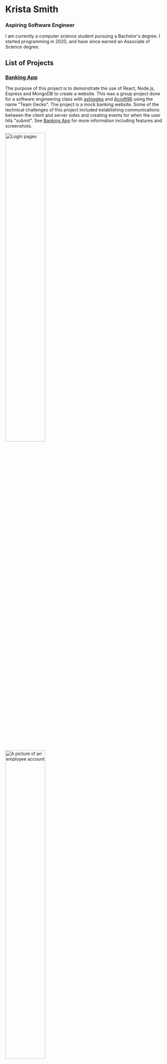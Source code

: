 # Krista Smith
### Aspiring Software Engineer

I am currently a computer science student pursuing a Bachelor's degree. I started programming in 2020, and have since earned an Associate of Science degree. 

## List of Projects

### [Banking App](https://github.com/KristaSmith247/KristaSmith247.github.io/tree/main/MERN-Banking-App)
The purpose of this project is to demonstrate the use of React, Node.js, Express and MongoDB to create a website. This was a group project done for a software engineering class with <a href="https://github.com/ashiggles" target="_blank" rel="noreferrer">ashiggles</a> and <a href="https://github.com/Acroft96" target="_blank" rel="noreferrer">Acroft96</a> using the name "Team Gecko". The project is a mock banking website. Some of the technical challenges of this project included establishing communications between the client and server sides and creating events for when the user hits "submit". See [Banking App](https://github.com/KristaSmith247/KristaSmith247.github.io/tree/main/MERN-Banking-App) for more information including features and screenshots.

<img src="https://github.com/user-attachments/assets/ccbdc9df-9e4c-4891-a6c9-b8482b4d90b2" width="50%" alt="Login pages"/>
<img src="https://github.com/user-attachments/assets/7612dd74-14a6-4f81-b4ea-588e191f189f" width="50%" alt="A picture of an employee account"/>

### [Hangman Game](https://github.com/KristaSmith247/KristaSmith247.github.io/tree/main/MERN-Hangman)

The purpose of this project was to demonstrate the use of React, Node.js, Express and MongoDB via a game of hangman. The project was worked on with <a href="https://github.com/ashiggles" target="_blank" rel="noreferrer">ashiggles</a> as part of a software engineering class. Some of the technical challenges I faced with this project included keeping a list of guessed letters, checking for a win condition, and displaying a high scores table which contains scores for words of the same lengths (which required the use of sessions). See [Hangman Game](https://github.com/KristaSmith247/KristaSmith247.github.io/tree/main/MERN-Hangman) for more detailed information.

<img src="https://github.com/user-attachments/assets/6ae1d389-3670-409d-b432-81c64f101cd5" width="50%" alt="Hangman"/>
<img src="https://github.com/user-attachments/assets/b5d0d5ce-efee-4ef7-a2c7-38a06c65dcbd" width="50%" alt="Hangman"/>

### [Hello MERN](https://github.com/KristaSmith247/KristaSmith247.github.io/tree/main/HelloMERN)
The purpose of this project was to create a GitHub repository which could be accessed by other group members. The project reads a value out of a database and displays it in a React frontend. It uses Node.js, MongoDB, React, and Express. 

<img src="https://github.com/user-attachments/assets/12778a09-fc7a-4cac-be99-d3faa098d12b"
 width="50%" />
<img src="https://github.com/user-attachments/assets/6c166515-3fb4-4462-a82a-f76ebf2153cd" width="50%" />


### [MERN and Sessions](https://github.com/KristaSmith247/KristaSmith247.github.io/tree/main/MERN-Sessions)
This project served as an introduction to using sessions. It built on the [RESTful API](https://github.com/KristaSmith247/KristaSmith247.github.io/tree/main/RESTful%20API) assignment, and made a frontend for those routes. The user made view, edit, and delete accounts for a mock banking website. This was a solo project.

<img src="https://github.com/user-attachments/assets/67146850-6f8a-47e6-a4bf-f8ef0beea90a" width="50%"/>
<img src="https://github.com/user-attachments/assets/ce548281-864a-4534-abd3-18752d365050" width="50%"/>

### [RESTful API](https://github.com/KristaSmith247/KristaSmith247.github.io/tree/main/RESTful%20API)
The purpose of this project was to create backend routes for mock bank accounts. The goal was to be able to create and edit new accounts. The project utilized Node.js, Express, and MongoDB. The challenging aspects of this included figuring out how to access an individual account using an id as well as learning about the different HTTP methods and when they are best used. 

<img src="https://github.com/user-attachments/assets/28da6f72-fa34-4017-a174-bb9faed234e7" width="50%"/>
<img src="https://github.com/user-attachments/assets/3ae37a41-4d22-4912-bd25-eefa48130d6b" width="50%"/>


### [Four In a Row Game](https://github.com/KristaSmith247/KristaSmith247.github.io/tree/main/FourInARow)
I created a four-in-a-row game using React. The purpose of this project was to learn how to use React, and how a user would be able to interact with the frontend. Technical challenges included figuring out how to use React to alternate between players, check if a spot was already taken, and display X's and O's for users. See [Four In a Row Game](https://github.com/KristaSmith247/KristaSmith247.github.io/tree/main/FourInARow) for more detailed information.

<img src="https://github.com/user-attachments/assets/ebb3c109-bfb9-4e36-97a3-c5f4e6936a4b" width="50%" alt="game in progress"/>
<img src="https://github.com/user-attachments/assets/f6403bd8-fa79-49de-b7fa-e1cc7561b1e4" width="50%" alt="winning scenario"/>

### [Node/Express Site with File Storage](https://github.com/KristaSmith247/KristaSmith247.github.io/tree/main/NodeExpressWebsite)
The purpose of this project was to create a basic website using Node.js and Express. Technical challenges of this project included creating a file to store user input, creating a form for user input, and working with backend routes. See  [Node/Express Site with File Storage](https://github.com/KristaSmith247/KristaSmith247.github.io/tree/main/NodeExpressWebsite) for more detailed information.

<img src="https://github.com/user-attachments/assets/f4eb950b-8adf-4741-a3ad-50030cc24aec" width="50%" alt="user input form"/>
<img src="https://github.com/user-attachments/assets/c21dec39-c67d-44b6-bd6c-f72df194f48c" width="50%" alt="user input display"/>

### [MyExpressApp](https://github.com/KristaSmith247/KristaSmith247.github.io/tree/main/MyExpressApp)
This was an assignment that focused solely on Express. It was meant to demonstrate that I could set up an environment which ran Express. It did not have any technical challenges.

<img src="https://github.com/user-attachments/assets/9d3284f1-d6f8-43c4-a5a6-ddfca8574c58" width="50%" alt="Express app"/>
